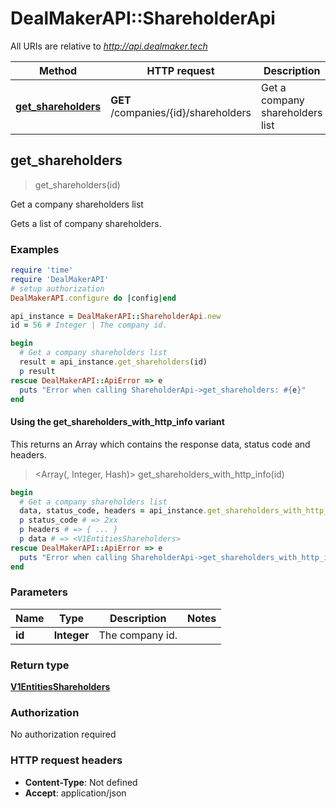 # DealMakerAPI::ShareholderApi

All URIs are relative to *http://api.dealmaker.tech*

| Method | HTTP request | Description |
| ------ | ------------ | ----------- |
| [**get_shareholders**](ShareholderApi.md#get_shareholders) | **GET** /companies/{id}/shareholders | Get a company shareholders list |


## get_shareholders

> <V1EntitiesShareholders> get_shareholders(id)

Get a company shareholders list

Gets a list of company shareholders.

### Examples

```ruby
require 'time'
require 'DealMakerAPI'
# setup authorization
DealMakerAPI.configure do |config|end

api_instance = DealMakerAPI::ShareholderApi.new
id = 56 # Integer | The company id.

begin
  # Get a company shareholders list
  result = api_instance.get_shareholders(id)
  p result
rescue DealMakerAPI::ApiError => e
  puts "Error when calling ShareholderApi->get_shareholders: #{e}"
end
```

#### Using the get_shareholders_with_http_info variant

This returns an Array which contains the response data, status code and headers.

> <Array(<V1EntitiesShareholders>, Integer, Hash)> get_shareholders_with_http_info(id)

```ruby
begin
  # Get a company shareholders list
  data, status_code, headers = api_instance.get_shareholders_with_http_info(id)
  p status_code # => 2xx
  p headers # => { ... }
  p data # => <V1EntitiesShareholders>
rescue DealMakerAPI::ApiError => e
  puts "Error when calling ShareholderApi->get_shareholders_with_http_info: #{e}"
end
```

### Parameters

| Name | Type | Description | Notes |
| ---- | ---- | ----------- | ----- |
| **id** | **Integer** | The company id. |  |

### Return type

[**V1EntitiesShareholders**](V1EntitiesShareholders.md)

### Authorization

No authorization required

### HTTP request headers

- **Content-Type**: Not defined
- **Accept**: application/json

